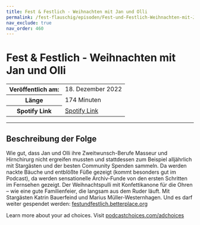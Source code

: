 ```yaml
---
title: Fest & Festlich - Weihnachten mit Jan und Olli
permalink: /fest-flauschig/episoden/Fest-und-Festlich-Weihnachten-mit-Jan-und-Olli
nav_exclude: true
nav_order: 460
---
```


# Fest & Festlich - Weihnachten mit Jan und Olli
<table class="resp-table dcf-table dcf-table-responsive dcf-table-bordered dcf-table-striped dcf-w-100%">
                    <tbody>
                        <tr>
                            <th scope="row">Veröffentlich am:</th>
                            <td data-label="Veröffentlich am:">18. Dezember 2022</td>
                        </tr>
                        <tr>
                            <th scope="row">Länge </th>
                            <td data-label="Länge ">174 Minuten</td>
                        </tr><tr>
                                <th scope="row">Spotify Link</th>
                                <td data-label="Spotify Link"><a href="https://open.spotify.com/episode/21h2Tjjjd9ydPtecOdE12i">Spotify Link</a></td>
                            </tr></tbody>
                </table>

***

## Beschreibung der Folge

<div>
<p>Wie gut, dass Jan und Olli ihre Zweitwunsch-Berufe Masseur und Hirnchirurg nicht ergreifen mussten und stattdessen zum Beispiel alljährlich mit Stargästen und der besten Community Spenden sammeln. Da werden nackte Bäuche und entblößte Füße gezeigt (kommt besonders gut im Podcast), da werden sensationelle Archiv-Funde von den ersten Schritten im Fernsehen gezeigt. Der Weihnachtspulli mit Konfettikanone für die Ohren – wie eine gute Familienfeier, die langsam aus dem Ruder läuft. Mit Stargästen Katrin Bauerfeind und Marius Müller-Westernhagen. Und es darf weiter gespendet werden: <a href="https://festundfestlich.betterplace.org" rel="nofollow">festundfestlich.betterplace.org</a></p><p> </p><p>Learn more about your ad choices. Visit <a href="https://podcastchoices.com/adchoices" rel="nofollow">podcastchoices.com/adchoices</a></p>  
</div>

